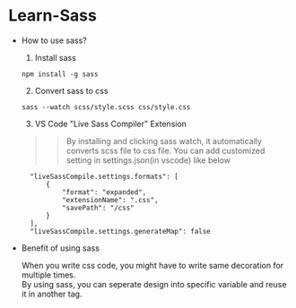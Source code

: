 # Learn-Sass

* How to use sass?

  1. Install sass
  ```
  npm install -g sass
  ```

  2. Convert sass to css
  ```
  sass --watch scss/style.scss css/style.css
  ```

  3. VS Code "Live Sass Compiler" Extension

  >> By installing and clicking sass watch, it automatically converts scss file to css file. You can add customized setting in settings.json(in vscode) like below
  
  ```
    "liveSassCompile.settings.formats": [
        {
            "format": "expanded",
            "extensionName": ".css",
            "savePath": "/css"
        }
    ],
    "liveSassCompile.settings.generateMap": false
  ```

* Benefit of using sass

  When you write css code, you might have to write same decoration for multiple times.  
  By using sass, you can seperate design into specific variable and reuse it in another tag.
